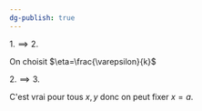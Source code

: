 ```yaml
---
dg-publish: true
---
```


$1.\implies2.$

On choisit $\eta=\frac{\varepsilon}{k}$

$2. \implies 3.$

C'est vrai pour tous $x,y$ donc on peut fixer $x=a$.